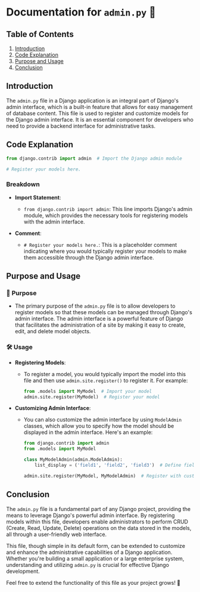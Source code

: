 # Documentation for `admin.py` 📄

## Table of Contents
1. [Introduction](#introduction)
2. [Code Explanation](#code-explanation)
3. [Purpose and Usage](#purpose-and-usage)
4. [Conclusion](#conclusion)

## Introduction
The `admin.py` file in a Django application is an integral part of Django's admin interface, which is a built-in feature that allows for easy management of database content. This file is used to register and customize models for the Django admin interface. It is an essential component for developers who need to provide a backend interface for administrative tasks.

## Code Explanation

```python
from django.contrib import admin  # Import the Django admin module

# Register your models here.
```

### Breakdown
- **Import Statement**: 
  - `from django.contrib import admin`: This line imports Django's admin module, which provides the necessary tools for registering models with the admin interface.

- **Comment**:
  - `# Register your models here.`: This is a placeholder comment indicating where you would typically register your models to make them accessible through the Django admin interface.

## Purpose and Usage

### 🎯 **Purpose**
- The primary purpose of the `admin.py` file is to allow developers to register models so that these models can be managed through Django's admin interface. The admin interface is a powerful feature of Django that facilitates the administration of a site by making it easy to create, edit, and delete model objects.

### 🛠️ **Usage**
- **Registering Models**: 
  - To register a model, you would typically import the model into this file and then use `admin.site.register()` to register it. For example:
    ```python
    from .models import MyModel  # Import your model
    admin.site.register(MyModel)  # Register your model
    ```

- **Customizing Admin Interface**:
  - You can also customize the admin interface by using `ModelAdmin` classes, which allow you to specify how the model should be displayed in the admin interface. Here's an example:
    ```python
    from django.contrib import admin
    from .models import MyModel

    class MyModelAdmin(admin.ModelAdmin):
        list_display = ('field1', 'field2', 'field3')  # Define fields to display

    admin.site.register(MyModel, MyModelAdmin)  # Register with custom admin
    ```

## Conclusion
The `admin.py` file is a fundamental part of any Django project, providing the means to leverage Django's powerful admin interface. By registering models within this file, developers enable administrators to perform CRUD (Create, Read, Update, Delete) operations on the data stored in the models, all through a user-friendly web interface.

This file, though simple in its default form, can be extended to customize and enhance the administrative capabilities of a Django application. Whether you're building a small application or a large enterprise system, understanding and utilizing `admin.py` is crucial for effective Django development. 

Feel free to extend the functionality of this file as your project grows! 🌟